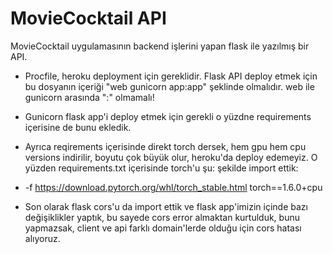 # MovieCocktail API
MovieCocktail uygulamasının backend işlerini yapan flask ile yazılmış bir API.

* Procfile, heroku deployment için gereklidir. Flask API deploy etmek için bu dosyanın içeriği  "web gunicorn app:app" şeklinde olmalıdır. web ile gunicorn arasında ":" olmamalı!
* Gunicorn flask app'i deploy etmek için gerekli o yüzdne requirements içerisine de bunu ekledik.
* Ayrıca reqirements içerisinde direkt torch dersek, hem gpu hem cpu versions indirilir, boyutu çok büyük olur, heroku'da deploy edemeyiz. O yüzden requirements.txt içerisinde torch'u şu: şekilde import ettik:
 * -f https://download.pytorch.org/whl/torch_stable.html
   torch==1.6.0+cpu
   
 * Son olarak flask cors'u da import ettik ve flask app'imizin içinde bazı değişiklikler yaptık, bu sayede cors error almaktan kurtulduk, bunu yapmazsak, client ve api farklı domain'lerde olduğu için cors hatası alıyoruz.
